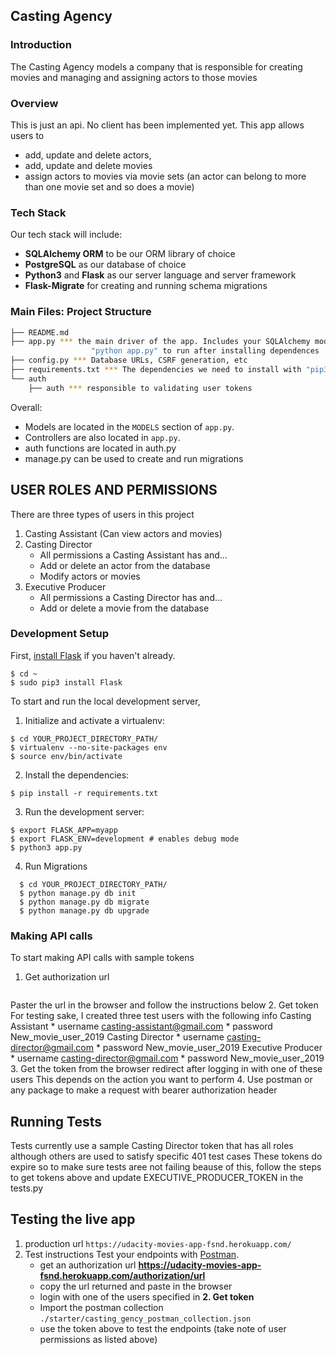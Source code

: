 Casting Agency
-----

### Introduction
The Casting Agency models a company that is responsible for creating movies and managing and assigning actors to those movies

### Overview

This is just an api. No client has been implemented yet.
This app allows users to
* add, update and delete actors,
* add, update and delete movies
* assign actors to movies via movie sets (an actor can belong to more than one movie set and so does a movie)

### Tech Stack

Our tech stack will include:

* **SQLAlchemy ORM** to be our ORM library of choice
* **PostgreSQL** as our database of choice
* **Python3** and **Flask** as our server language and server framework
* **Flask-Migrate** for creating and running schema migrations

### Main Files: Project Structure

  ```sh
  ├── README.md
  ├── app.py *** the main driver of the app. Includes your SQLAlchemy models.
                    "python app.py" to run after installing dependences
  ├── config.py *** Database URLs, CSRF generation, etc
  ├── requirements.txt *** The dependencies we need to install with "pip3 install -r requirements.txt"
  └── auth
      ├── auth *** responsible to validating user tokens
  ```

Overall:
* Models are located in the `MODELS` section of `app.py`.
* Controllers are also located in `app.py`.
* auth functions are located in auth.py
* manage.py can be used to create and run migrations


USER ROLES AND PERMISSIONS
-----
There are three types of users in this project
1. Casting Assistant (Can view actors and movies)
2. Casting Director
   * All permissions a Casting Assistant has and…
   * Add or delete an actor from the database
   * Modify actors or movies
3. Executive Producer
   * All permissions a Casting Director has and…
   * Add or delete a movie from the database


### Development Setup

First, [install Flask](http://flask.pocoo.org/docs/1.0/installation/#install-flask) if you haven't already.

  ```
  $ cd ~
  $ sudo pip3 install Flask
  ```

To start and run the local development server,

1. Initialize and activate a virtualenv:
  ```
  $ cd YOUR_PROJECT_DIRECTORY_PATH/
  $ virtualenv --no-site-packages env
  $ source env/bin/activate
  ```

2. Install the dependencies:
  ```
  $ pip install -r requirements.txt
  ```

3. Run the development server:
  ```
  $ export FLASK_APP=myapp
  $ export FLASK_ENV=development # enables debug mode
  $ python3 app.py
  ```

4. Run Migrations 
```
  $ cd YOUR_PROJECT_DIRECTORY_PATH/ 
  $ python manage.py db init
  $ python manage.py db migrate
  $ python manage.py db upgrade
  ```
### Making API calls
   To start making API calls with sample tokens

1. Get authorization url
  ```http://localhost:5000/authorization/url
  ```
  Paster the url in the browser and follow the instructions below
2. Get token 
    For testing sake, I created three test users with the following info
    Casting Assistant
      * username casting-assistant@gmail.com
      * password New_movie_user_2019
    Casting Director
      * username casting-director@gmail.com
      * password New_movie_user_2019
    Executive Producer
       * username casting-director@gmail.com
       * password New_movie_user_2019
3. Get the token from the browser redirect after logging in with one of these users
   This depends on the action you want to perform
4. Use postman or any package to make a request with bearer authorization header

## Running Tests
   Tests currently use a sample Casting Director token that has all roles
   although others are used to satisfy specific 401 test cases
   These tokens do expire so to make sure tests aree not failing beause of this,
   follow the steps to get tokens above and update EXECUTIVE_PRODUCER_TOKEN in the tests.py
   
   
## Testing the live app
   1. production url 
    ```https://udacity-movies-app-fsnd.herokuapp.com/
    ```
   2. Test instructions
      Test your endpoints with [Postman](https://getpostman.com). 
      - get an authorization url **https://udacity-movies-app-fsnd.herokuapp.com/authorization/url**
      - copy the url returned and paste in the browser
      - login with one of the users specified in **2. Get token**
      - Import the postman collection `./starter/casting_gency_postman_collection.json`
      - use the token above to test the endpoints (take note of user permissions as listed above)
     